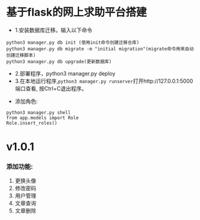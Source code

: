 # 基于flask的网上求助平台搭建
- 1.安装数据库迁移。输入以下命令
```
python3 manager.py db init (使用init命令创建迁移仓库)
python3 manager.py db migrate -m "initial migration"(migrate命令用来自动创建迁移脚本)
python3 manager.py db upgrade(更新数据库)
```
- 2.部署程序，python3 manager.py deploy
- 3.在本地运行程序,`python3 manager.py runserver`打开http://127.0.0.1:5000端口查看, 按Ctrl+C退出程序。
* 添加角色:
```
python3 manager.py shell
from app.models import Role
Role.insert_roles()
```

# v1.0.1
### 添加功能:
1. 更换头像
2. 修改密码
3. 用户管理
4. 文章查询
5. 文章删除